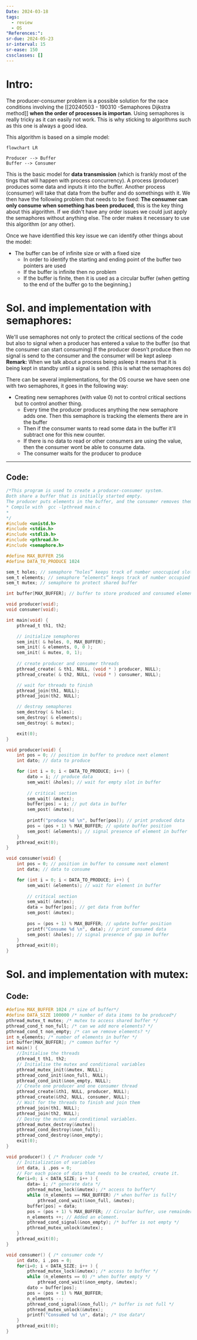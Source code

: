 ```yaml
---
Date: 2024-03-18
tags:
  - review
  - OS
"References:": 
sr-due: 2024-05-23
sr-interval: 15
sr-ease: 150
cssclasses: []
---
```

# Intro: 
The producer-consumer problem is a possible solution for the race conditions involving the [[20240503 - 190310 -Semaphores Dijkstra method]] **when the order of processes is importan**. Using semaphores is really tricky as it can easily not work. This is why sticking to algorithms such as this one is always a good idea.

This algorithm is based on a simple model: 

```mermaid
flowchart LR

Producer --> Buffer
Buffer --> Consumer

```

This is the basic model for **data transmission** (which is frankly most of the tings that will happen with process concurrency). A process (producer) produces some data and inputs it into the buffer. Another process (consumer) will take that data from the buffer and do somethings with it. We then have the following problem that needs to be fixed: **The consumer can only consume when something has been produced**, this is the key thing about this algorithm. If we didn't have any order issues we could just apply the semaphores without anything else. The order makes it necessary to use this algorithm (or any other).

Once we have identified this key issue we can identify other things about the model: 
+ The buffer can be of infinite size or with a fixed size
	+ In order to identify the starting and ending point of the buffer two pointers are used
	+ If the buffer is infinite then no problem
	+ If the buffer is finite, then it is used as a circular buffer (when getting to the end of the buffer go to the beginning.)

# Sol. and implementation with semaphores: 
We'll use semaphores not only to protect the critical sections of the code but also to signal when a producer has entered a value to the buffer (so that the consumer can start consuming)
If the producer doesn't produce then no signal is send to the consumer and the consumer will be kept asleep
**Remark:** When we talk about a process being asleep it means that it is being kept in standby until a signal is send. (this is what the semaphores do) 

There can be several implementations, for the OS course we have seen one with two semaphores, it goes in the following way: 
+ Creating new semaphores (with value 0) not to control critical sections but to control another thing. 
	+ Every time the producer produces anything the new semaphore adds one. Then this semaphore is tracking the elements there are in the buffer
	+ Then if the consumer wants to read some data in the buffer it'll subtract one for this new counter.
	+ If there is no data to read or other consumers are using the value, then the consumer wont be able to consume data. 
	+ The consumer waits for the producer to produce
---
## Code:  

```C
/*This program is used to create a producer-consumer system.
Both share a buffer that is initially started empty.
The producer puts elements in the buffer, and the consumer removes them. If the buffer becomes full, the producer must stop producing. If the buffer becomes empty, the consumer must stop consuming.
* Compile with  gcc -lpthread main.c
* 
*/
#include <unistd.h>
#include <stdio.h>
#include <stdlib.h>
#include <pthread.h>
#include <semaphore.h>

#define MAX_BUFFER 256
#define DATA_TO_PRODUCE 1024

sem_t holes; // semaphore “holes” keeps track of number unoccupied slots in the buffer at any given time 
sem_t elements; // semaphore “elements” keeps track of number occupied slots. 
sem_t mutex; // semaphore to protect shared buffer

int buffer[MAX_BUFFER]; // buffer to store produced and consumed elements

void producer(void);
void consumer(void);

int main(void) {
    pthread_t th1, th2;

    // initialize semaphores
    sem_init( & holes, 0, MAX_BUFFER);
    sem_init( & elements, 0, 0 );
    sem_init( & mutex, 0, 1);
  
    // create producer and consumer threads
    pthread_create( & th1, NULL, (void * ) producer, NULL);
    pthread_create( & th2, NULL, (void * ) consumer, NULL);

    // wait for threads to finish
    pthread_join(th1, NULL);
    pthread_join(th2, NULL);

    // destroy semaphores
    sem_destroy( & holes);
    sem_destroy( & elements);
    sem_destroy( & mutex);

    exit(0);
}

void producer(void) {
    int pos = 0; // position in buffer to produce next element
    int dato; // data to produce

    for (int i = 0; i < DATA_TO_PRODUCE; i++) {
        dato = i; // produce data
        sem_wait( &holes); // wait for empty slot in buffer
      
        // critical section
        sem_wait( &mutex); 
        buffer[pos] = i; // put data in buffer
        sem_post( &mutex); 
      
        printf("produce %d \n", buffer[pos]); // print produced data
        pos = (pos + 1) % MAX_BUFFER; // update buffer position
        sem_post( &elements); // signal presence of element in buffer
    }
    pthread_exit(0);
}

void consumer(void) {
    int pos = 0; // position in buffer to consume next element
    int data; // data to consume

    for (int i = 0; i < DATA_TO_PRODUCE; i++) {
        sem_wait( &elements); // wait for element in buffer
      
        // critical section
        sem_wait( &mutex); 
        data = buffer[pos]; // get data from buffer
        sem_post( &mutex);
      
        pos = (pos + 1) % MAX_BUFFER; // update buffer position
        printf("Consume %d \n", data); // print consumed data
        sem_post( &holes); // signal presence of gap in buffer
    }
    pthread_exit(0);
}

```

# Sol. and implementation with mutex:
## Code: 
```c
#define MAX_BUFFER 1024 /* size of buffer*/
#define DATA_SIZE 100000 /* number of data items to be produced*/
pthread_mutex_t mutex; /* mutex to access shared buffer */
pthread_cond_t non_full; /* can we add more elements? */
pthread_cond_t non_empty; /* can we remove elements? */
int n_elements; /* number of elements in buffer */
int buffer[MAX_BUFFER]; /* common buffer */
int main() {
	//Initialise the threads
    pthread_t th1, th2;
    // Initialise the mutex and conditional variables
    pthread_mutex_init(&mutex, NULL);
    pthread_cond_init(&non_full, NULL);
    pthread_cond_init(&non_empty, NULL);
    // Create one producer and one consumer thread
    pthread_create(&th1, NULL, producer, NULL);
    pthread_create(&th2, NULL, consumer, NULL);
    // Wait for the threads to finish and join them
    pthread_join(th1, NULL);
    pthread_join(th2, NULL);
    // Destoy the mutex and conditional variables.
    pthread_mutex_destroy(&mutex);
    pthread_cond_destroy(&non_full);
    pthread_cond_destroy(&non_empty);
    exit(0);
}
```

```c
void producer() { /* Producer code */
	// Initialization of variables
    int data, i ,pos = 0;
    // For each piece of data that needs to be created, create it.
    for(i=0; i < DATA_SIZE; i++ ) {
        data= i; /* generate data */
        pthread_mutex_lock(&mutex); /* access to buffer*/
        while (n_elements == MAX_BUFFER) /* when buffer is full*/
            pthread_cond_wait(&non_full, &mutex);
        buffer[pos] = data;
        pos = (pos + 1) % MAX_BUFFER; // Circular buffer, use remainder.
        n_elements ++; // Added an element.
        pthread_cond_signal(&non_empty); /* buffer is not empty */
        pthread_mutex_unlock(&mutex);
    }
    pthread_exit(0);
}
```

```c
void consumer() { /* consumer code */
    int dato, i ,pos = 0;
    for(i=0; i < DATA_SIZE; i++ ) {
        pthread_mutex_lock(&mutex); /* access to buffer */
        while (n_elements == 0) /* when buffer empty */
            pthread_cond_wait(&non_empty, &mutex);
        dato = buffer[pos];
        pos = (pos + 1) % MAX_BUFFER;
        n_elements --;
        pthread_cond_signal(&non_full); /* buffer is not full */
        pthread_mutex_unlock(&mutex);
        printf("Consumed %d \n", data); /* Use data*/
    }
    pthread_exit(0);
}
```